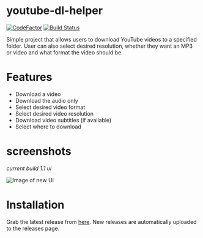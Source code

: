 # youtube-dl-helper
[![CodeFactor](https://www.codefactor.io/repository/github/wbnk/youtube-dl-helper/badge)](https://www.codefactor.io/repository/github/wbnk/youtube-dl-helper) [![Build Status](https://travis-ci.com/wbnk/youtube-dl-helper.svg?branch=master)](https://travis-ci.com/wbnk/youtube-dl-helper)

Simple project that allows users to download YouTube videos to a specified folder. User can also select desired resolution, whether they want an MP3 or video and what format the video should be.




# Features
* Download a video
* Download the audio only
* Select desired video format
* Select desired video resolution
* Download video subtitles (if available)
* Select where to download


# screenshots

*current build 1.1 ui*

![Image of new UI](https://i.imgur.com/NiUybyY.png)


# Installation 

Grab the latest release from [here](https://github.com/wbnk/youtube-dl-helper/releases). New releases are automatically uploaded to the releases page.
